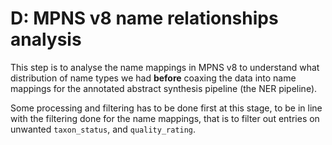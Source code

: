 # D: MPNS v8 name relationships analysis

This step is to analyse the name mappings in MPNS v8 to understand what distribution of name types we had **before**
coaxing the data into name mappings for the annotated abstract synthesis pipeline (the NER pipeline).

Some processing and filtering has to be done first at this stage, to be in line with the filtering done for the name
mappings, that is to filter out entries on unwanted `taxon_status`, and `quality_rating`.